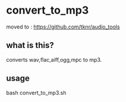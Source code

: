 # convert_to_mp3

moved to : https://github.com/tknr/audio_tools

## what is this?
converts wav,flac,aiff,ogg,mpc to mp3.

## usage

bash convert_to_mp3.sh <folder>

